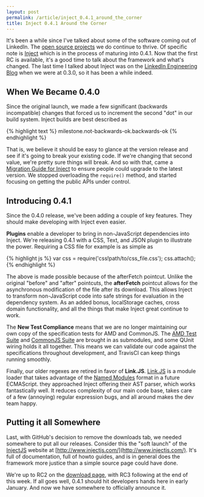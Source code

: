 ```yaml
---
layout: post
permalink: /article/inject_0.4.1_around_the_corner
title: Inject 0.4.1 Around the Corner
---
```


It's been a while since I've talked about some of the software coming out of LinkedIn. The [open source projects](https://github.com/linkedin) we do continue to thrive. Of specific note is [Inject](https://github.com/linkedin/inject) which is in the process of maturing into 0.4.1. Now that the first RC is available, it's a good time to talk about the framework and what's changed. The last time I talked about Inject was on the [LinkedIn Engineering Blog](http://engineering.linkedin.com/open-source/introducing-inject-open-source-javascript-dependency-management-library-browser) when we were at 0.3.0, so it has been a while indeed.

## When We Became 0.4.0
Since the original launch, we made a few significant (backwards incompatible) changes that forced us to increment the second "dot" in our build system. Inject builds are best described as

{% highlight text %}
milestone.not-backwards-ok.backwards-ok
{% endhighlight %}

That is, we believe it should be easy to glance at the version release and see if it's going to break your existing code. If we're changing that second value, we're pretty sure things will break. And so with that, came a [Migration Guide for Inject](https://github.com/linkedin/inject/wiki/Migration-Guide) to ensure people could upgrade to the latest version. We stopped overloading the `require()` method, and started focusing on getting the public APIs under control.

## Introducing 0.4.1
Since the 0.4.0 release, we've been adding a couple of key features. They should make developing with Inject even easier.

**Plugins** enable a developer to bring in non-JavaScript dependencies into Inject. We're releasing 0.4.1 with a CSS, Text, and JSON plugin to illustrate the power. Requiring a CSS file for example is as simple as

{% highlight js %}
var css = require('css!path/to/css_file.css');
css.attach();
{% endhighlight %}

The above is made possible because of the afterFetch pointcut. Unlike the original "before" and "after" pointcuts, the **afterFetch** pointcut allows for the asynchronous modification of the file after its download. This allows Inject to transform non-JavaScript code into safe strings for evaluation in the dependency system. As an added bonus, localStorage caches, cross domain functionality, and all the things that make Inject great continue to work.

The **New Test Compliance** means that we are no longer maintaining our own copy of the specification tests for AMD and CommonJS. The [AMD Test Suite](https://github.com/amdjs/amdjs-tests) and [CommonJS Suite](https://github.com/ashb/interoperablejs) are brought in as submodules, and some QUnit wiring holds it all together. This means we can validate our code against the specifications throughout development, and TravisCI can keep things running smoothly.

Finally, our older regexes are retired in favor of **Link.JS**. [Link.JS](https://github.com/sebmarkbage/link.js) is a module loader that takes advantage of the [Named Modules](http://wiki.ecmascript.org/doku.php?id=harmony:modules) format in a future ECMAScript. they approached Inject offering their AST parser, which works fantastically well. It reduces complexity of our main code base, takes care of a few (annoying) regular expression bugs, and all around makes the dev team happy.

## Putting it all Somewhere
Last, with GitHub's decision to remove the downloads tab, we needed somewhere to put all our releases. Consider this the "soft launch" of the [InjectJS](http://www.injectjs.com/) website at [http://www.injectjs.com/](http://www.injectjs.com/). It's full of documentation, full of howto guides, and is in general does the framework more justice than a simple source page could have done.

We're up to RC2 on the [download page](http://www.injectjs.com/download/), with RC3 following at the end of this week. If all goes well, 0.4.1 should hit developers hands here in early January. And now we have somewhere to officially announce it.
